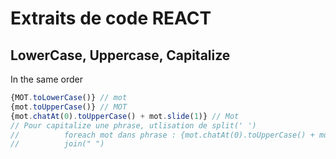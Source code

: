 # Extraits de code REACT #

## LowerCase, Uppercase, Capitalize 
In the same order
```jsx
{MOT.toLowerCase()} // mot
{mot.toUpperCase()} // MOT
{mot.chatAt(0).toUpperCase() + mot.slide(1)} // Mot
// Pour capitalize une phrase, utlisation de split(' ')
//          foreach mot dans phrase : {mot.chatAt(0).toUpperCase() + mot.slide(1)}
//          join(" ")
```